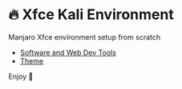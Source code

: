 # :fire: Xfce Kali Environment
Manjaro Xfce environment setup from scratch

- [Software and Web Dev Tools](software_and_tools.md)
- [Theme](theme.md)

Enjoy :tada: